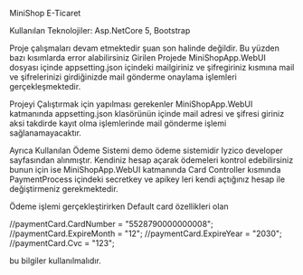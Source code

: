 MiniShop E-Ticaret

Kullanılan Teknolojiler: Asp.NetCore 5, Bootstrap

Proje çalışmaları devam etmektedir şuan son halinde değildir. Bu yüzden bazı kısımlarda error alabilirsiniz Girilen Projede MiniShopApp.WebUI dosyası içinde appsetting.json içindeki mailgiriniz ve şifregiriniz kısmına mail ve şifrelerinizi girdiğinizde mail gönderme onaylama işlemleri gerçekleşmektedir.

Projeyi Çalıştırmak için yapılması gerekenler MiniShopApp.WebUI katmanında appsetting.json klasörünün içinde mail adresi ve şifresi giriniz aksi takdirde kayıt olma işlemlerinde mail gönderme işlemi sağlanamayacaktır.

Ayrıca Kullanılan Ödeme Sistemi demo ödeme sistemidir Iyzico developer sayfasından alınmıştır. Kendiniz hesap açarak ödemeleri kontrol edebilirsiniz bunun için ise MiniShopApp.WebUI katmanında Card Controller kısmında PaymentProcess içindeki secretkey ve apikey leri kendi açtığınız hesap ile değiştirmeniz gerekmektedir.

Ödeme işlemi gerçekleştirirken Default card özellikleri olan

//paymentCard.CardNumber = "5528790000000008"; //paymentCard.ExpireMonth = "12"; //paymentCard.ExpireYear = "2030"; //paymentCard.Cvc = "123";

bu bilgiler kullanılmalıdır.
